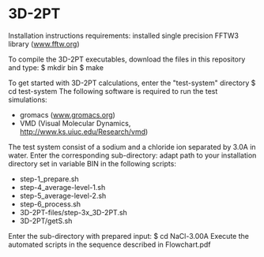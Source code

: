 # 3D-2PT
Installation instructions
requirements: installed single precision FFTW3 library (www.fftw.org)

To compile the 3D-2PT executables, download the files in this repository and type:
$ mkdir bin
$ make

To get started with 3D-2PT calculations, enter the "test-system" directory
$ cd test-system
The following software is required to run the test simulations:
- gromacs (www.gromacs.org)
- VMD (Visual Molecular Dynamics, http://www.ks.uiuc.edu/Research/vmd)

The test system consist of a sodium and a chloride ion separated by 3.0A in water.
Enter the corresponding sub-directory:
adapt path to your installation directory set in variable BIN in the following scripts:
- step-1_prepare.sh
- step-4_average-level-1.sh
- step-5_average-level-2.sh
- step-6_process.sh 
- 3D-2PT-files/step-3x_3D-2PT.sh
- 3D-2PT/getS.sh

Enter the sub-directory with prepared input:
$ cd NaCl-3.00A
Execute the automated scripts in the sequence described in Flowchart.pdf
